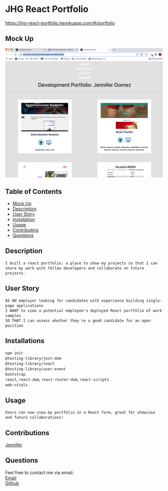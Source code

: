 # JHG React Portfolio

https://jhg-react-portfolio.herokuapp.com/#/portfolio

## Mock Up

![Mockup](mockup.png)

## Table of Contents 

- [Mock Up](#mock-up)
- [Description](#description)
- [User Story](#user-story)
- [Installation](#installation)
- [Usage](#usage)
- [Contributing](#contributing)
- [Questions](#questions)
## Description 
```
I built a react portfolio: a place to show my projects so that I can share my work with fellow developers and collaborate on future projects.

```
## User Story 
```
AS AN employer looking for candidates with experience building single-page applications
I WANT to view a potential employee's deployed React portfolio of work samples
SO THAT I can assess whether they're a good candidate for an open position
```
## Installations 
`npm init`<br />
`@testing-library/jest-dom`<br />
`@testing-library/react`<br />
`@testing-library/user-event`<br />
`bootstrap`<br />
`react`, `react-dom`, `react-router-dom`, `react-scripts`<br />
`web-vitals`
## Usage
```
Users can now view my portfolio in a React form, great for showcase and future collaborations!
```
## Contributions

[Jennifer](https://github.com/cleanjenn)

## Questions 

Feel free to contact me via email: <br /> [Email](mailto:jennifer23gomez7@gmail.com)<br /> 
[Github](https://github.com/cleanjenn)<br />